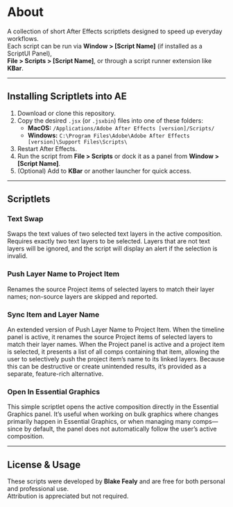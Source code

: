 # About
A collection of short After Effects scriptlets designed to speed up everyday workflows.  
Each script can be run via **Window > [Script Name]** (if installed as a ScriptUI Panel),  
**File > Scripts > [Script Name]**, or through a script runner extension like **KBar**.

---

## Installing Scriptlets into AE
1. Download or clone this repository.  
2. Copy the desired `.jsx` (or `.jsxbin`) files into one of these folders:  
   - **MacOS:** `/Applications/Adobe After Effects [version]/Scripts/`  
   - **Windows:** `C:\Program Files\Adobe\Adobe After Effects [version]\Support Files\Scripts\`  
3. Restart After Effects.  
4. Run the script from **File > Scripts** or dock it as a panel from **Window > [Script Name]**.  
5. (Optional) Add to **KBar** or another launcher for quick access.

---
## Scriptlets

### Text Swap
Swaps the text values of two selected text layers in the active composition. Requires exactly two text layers to be selected. Layers that are not text layers will be ignored, and the script will display an alert if the selection is invalid.

### Push Layer Name to Project Item
Renames the source Project items of selected layers to match their layer names; non-source layers are skipped and reported.

### Sync Item and Layer Name
An extended version of Push Layer Name to Project Item. When the timeline panel is active, it renames the source Project items of selected layers to match their layer names. When the Project panel is active and a project item is selected, it presents a list of all comps containing that item, allowing the user to selectively push the project item’s name to its linked layers. Because this can be destructive or create unintended results, it’s provided as a separate, feature-rich alternative.

### Open In Essential Graphics
This simple scriptlet opens the active composition directly in the Essential Graphics panel. It’s useful when working on bulk graphics where changes primarily happen in Essential Graphics, or when managing many comps—since by default, the panel does not automatically follow the user’s active composition.

---

## License & Usage
These scripts were developed by **Blake Fealy** and are free for both personal and professional use.  
Attribution is appreciated but not required.
